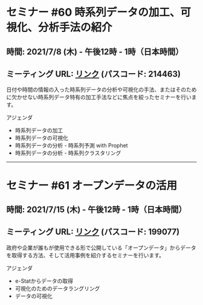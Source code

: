 # セミナー #60 時系列データの加工、可視化、分析手法の紹介

## 時間: 2021/7/8 (木) - 午後12時 - 1時（日本時間）

## ミーティング URL: [リンク](https://us02web.zoom.us/j/331585134?pwd=VGVyeXBRWjFMT2hESFdhSU45Z2d0dz09) (パスコード: 214463)

日付や時間の情報の入った時系列データの分析や可視化の手法、またはそのために欠かせない時系列データ特有の加工手法などに焦点を絞ったセミナーを行います。

アジェンダ

* 時系列データの加工
* 時系列データの可視化
* 時系列データの分析 - 時系列予測 with Prophet
* 時系列データの分析 - 時系列クラスタリング

----

# セミナー #61 オープンデータの活用

## 時間: 2021/7/15 (木) - 午後12時 - 1時（日本時間）

## ミーティング URL: [リンク](https://us02web.zoom.us/j/89552871971?pwd=QU9nVkE4ZmRkT3ZXL3VxUFR6SzRzUT09) (パスコード: 199077)


政府や企業が誰もが使用できる形で公開している「オープンデータ」からデータを取得する方法、そして活用事例を紹介するセミナーを行います。

アジェンダ

* e-Statからデータの取得
* 可視化のためのデータラングリング
* データの可視化
